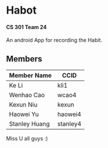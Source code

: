 # Habot
#### CS 301 Team 24
An android App for recording the Habit.

## Members
|  Member Name  | CCID |
| ------------- | ------------- |
| Ke Li  | kli1  |
| Wenhao Cao  | wcao4  |
| Kexun Niu  | kexun  |
| Haowei Yu  | haowei4  |
| Stanley Huang  | stanley4  |

Miss U all guys :)